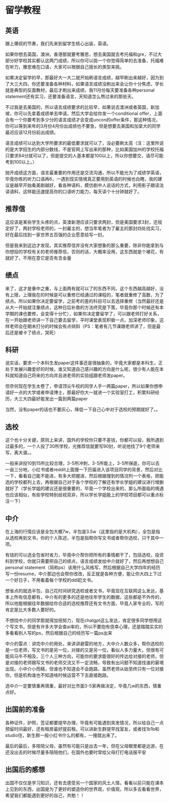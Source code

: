 # 留学教程

## 英语
跟上爆叔的节奏，我们先来到留学生核心出装，英语。

如果你想去英国，澳洲，香港那就要考雅思，想去美国就去考托福和gre，不过大部分好学校其实都认这两门成绩，所以你可以挑一个你觉得简单的去准备，托福难在听力，雅思难在口语，大家可以根据自己擅长的类型来挑。

如果决定留学的早，那最好大一大二就开始刷语言成绩，越早刷出来越好，因为到了大三大四，你还要准备各种材料，如果语言成绩没刷出来会让你十分焦虑，学长就是典型的反面教材，最后才刷出来成绩，我11月份每天要准备各种personal statement还有实习，还要准备语言，天知道怎么熬过来的那些天。

不过我是去美国的，所以语言成绩要求的比较早，如果说去澳洲或者英国，新加坡，你可以先拿着成绩单去申请，然后大学会给你发一个conditional offer，上面会有一个你要考到多少分的语言成绩才会变成uncon的offer条件，那这种情况，你可以等到来年的3月份4月份出成绩也不要急，但是想要去美国和加拿大的同学最迟应该12月份前出成绩。

语言成绩可以达到大学所要求的最低要求就可以了，没必要刷太高（注：这里所说的是大学招生的内部分数线，不是官网上写出来的那种，比如美国加州的学校托福只要求84分就可以了，但是提交的人基本都是100以上，所以你想要交，请尽可能考到100以上。）

抛开成绩这方面，语言最重要的作用还是交流沟通，所以不能光为了成绩学英语，毕竟你练的听力口语再6，一遇到现实情境真正要用到英语的时候也白瞎，我的建议是越早开始看美剧越好，看各种语料，模仿剧中人说话的方式，利用影子跟读法读语料，这样能迅速提高你的口语听力能力，每天读个十分钟就好了。

## 推荐信

这应该是某些学生头疼的点，英澳新港应该只要求两封，但是美国要求3封，还规定好了，两封学校老师的，一封雇主的，想当年笔者为了雇主的那封四处找实习，好在最后找到一家世界五百强的企业愿意给写一封。

但是我来到这边才发现，其实推荐信并没有大家想象的那么重要，除非你能拿到与你想投的学校有关的老师推荐信，否则的话，大概率没用，这东西就是个裱花，有就好了，不用在意它是否有含金量

## 绩点

来了，这才是重中之重，与上面两有就可以了的东西不同，这个东西越高越好，没有上限，上理我在的时候是可以重修已经通过的课程的，笔者就重修了高数，为了绩点。所以如果你决定要留学，之前考的差的科目可以去选择重修（当然最好还是从大一开始就注重绩点，这种日后补救的方法终究是下策，毕竟你那个时候还有本学期的课也要修，会变得十分忙），如果你决定要留学了，可以跟老师打好关系，在一开始跟老师讲一下自己要去留学，平时课堂表现积极一点，加深老师印象，这样老师会在期末打分的时候会有点倾斜（PS：笔者有几节课跟老师讲了，但是最后还是被卡了绩点，哭死）

## 科研

说实话，要求一个本科生发paper这件事还是很抽象的，毕竟大家都是本科生，正处于发展兴趣爱好的时候，谁又知道自己感兴趣的方向是什么呢，很少有人能在本科就知道自己将来的方向并且进老师的实验组跟老师发paper。

但奈何现在学生太卷了，申请顶尖牛校的同学人手一两篇paper，所以如果你想申请好一点的大学或者申请博士，那最好你大一就进一个实验室打工，积累科研经历，大三大四最好能发出一篇到两篇paper

当然，没有paper的话也不要灰心，降低一下自己心中对于选校的预期就好了。。

## 选校

这个也十分关键，原则上来讲，国外的学校你只要不差钱，你都可以投，我所遇到过最多的，一个人投了30所学校，光推荐信就要写90封，听说他找了9个老师来写，离大谱。。

一般来讲投10到15所比较合理，3-5所冲刺，3-5所能上，3-5所保底，你可以去一亩三分地，小红书或者reddit上面搜一下历届进入该项目同学的背景，然后对比一下，看看自己能不能进，有多大把握进，然后根据搜到的情况列一个表格，把能选的学校都列上去，再根据自己对于各个学校的了解还有学长学姐的建议进行增删就好了（学长学姐的建议还是很重要的，毕竟一个学校出来的，那么所面临的境遇也应该相似，有些学校特别歧视双非，所以学长学姐能上的学校项目都可以重点标注一下）

## 中介

在上海的行情应该是全包大概7w，半包是3.5w（这里指的是大机构），全包是指从选校再到文书，你的个人陈述，半包是指帮你写文书或者帮你选校，只干其中一项。

有钱的可以选全包省时省力，毕竟中介帮你把所有的事情都干了，包括选校，投资料到学校，你就只需要把自己的绩点，语言成绩发给中介就好了，然后再想想自己personal statement（简称ps）该用什么风格写，然后根据自己大学四年的经历写一份resume，中介那边也会帮你改改，反正就是各种方便，能让你大四上下过一个好日子，不用看着每个学校的ddl赶文书。

想省点的就选半包，自己花时间研究选校或者文书，毕竟现在互联网这么发达，基本上所有信息都有，中介有的更多的还是他往年学生的数据，这些都是不外传的，所以他能根据往年数据给你合适的选校推荐还有文书方面，毕竟人家专业的，写的肯定是比大多数人要好的。

不想找中介的同学那就得加倍努力，现在chatgpt这么发达，肯定很多同学想用这个写文书，但是有许多大学会查ai率的，所以不要抱有侥幸心理，还是踏踏实实的多看看别人写的ps，然后根据自己的经历写一篇ps出来

中介的雷点：讲完中介的用处，来讲讲避雷的地方，大中介人数众多，帮你选校的是一位老师，写文书的是另一位，对接的又是另一位，看似人多力量大，但很有可能风马牛不相及，三个人三种方向，可能你的要求能很好的传达给对接的老师，但是对接的老师跟写文书的老师交流又不一定流畅，导致有出问题不知道找谁的窘境出现。小中介小而精，但谁也不知道会不会跑路，虽然老师从始至终只有一位对接你，但是机构谁也不知道啥时候运营不下去直接跑路。

选中介一定要慎重再慎重，最好对比市面3-5家再做决定，毕竟几w的东西，慎重点好。

## 出国前的准备

各种证件，护照，签证都要提早办理，毕竟有可能遇到突发情况，所以给自己一点预留时间最好，还有租房最好提前租，可以进新生群提早找室友，或者找1b1b和studio住，新生群一般小红书什么的都有，一搜就出来了。

最后的最后，多陪陪父母，虽然有可能只是出去一年，但在父母眼里都是远游，在还没出去的时候尽量多陪陪他们，在国外也要时常给父母打打电话报平安

## 出国后的感想

出国不仅仅是学习知识，还有去感受另一个国家的风土人情，看看以前只能在课本上见到的东西，出国是为了更好的塑造你的世界观，价值观，所以多去看看世界，希望我们都能遇到更好的自己，共勉！！
